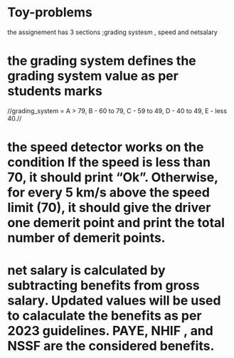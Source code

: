 # Toy-problems 
the assignement has 3 sections ;grading systesm , speed and netsalary
# the grading system defines the grading system value as per students marks
//grading_system =    A > 79, B - 60 to 79, C -  59 to 49, D - 40 to 49, E - less 40.//
# the speed detector works on the condition If the speed is less than 70, it should print “Ok”. Otherwise, for every 5 km/s above the speed limit (70), it should give the driver one demerit point and print the total number of demerit points.
# net salary is calculated by subtracting benefits from gross salary. Updated values will be used to calaculate the benefits as per 2023 guidelines. PAYE, NHIF , and NSSF are the considered benefits. 